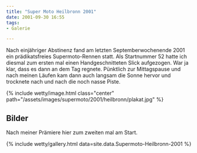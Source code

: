 ```yaml
---
title: "Super Moto Heilbronn 2001"
date: 2001-09-30 16:55
tags: 
- Galerie

---
```

Nach einjähriger Abstinenz fand am letzten Septemberwochenende 2001 ein prädikatsfreies Supermoto-Rennen statt. Als Startnummer 52 hatte ich diesmal zum ersten mal einen Handgeschnitteten Slick aufgezogen. War ja klar, dass es dann an dem Tag regnete. Pünktlich zur Mittagspause und nach meinen Läufen kam dann auch langsam die Sonne hervor und trocknete nach und nach die noch nasse Piste. 

{% include wetty/image.html class="center" path="/assets/images/supermoto/2001/heilbronn/plakat.jpg" %}

<!--more-->

## Bilder

Nach meiner Prämiere hier zum zweiten mal am Start.

{% include wetty/gallery.html data=site.data.Supermoto-Heilbronn-2001 %}